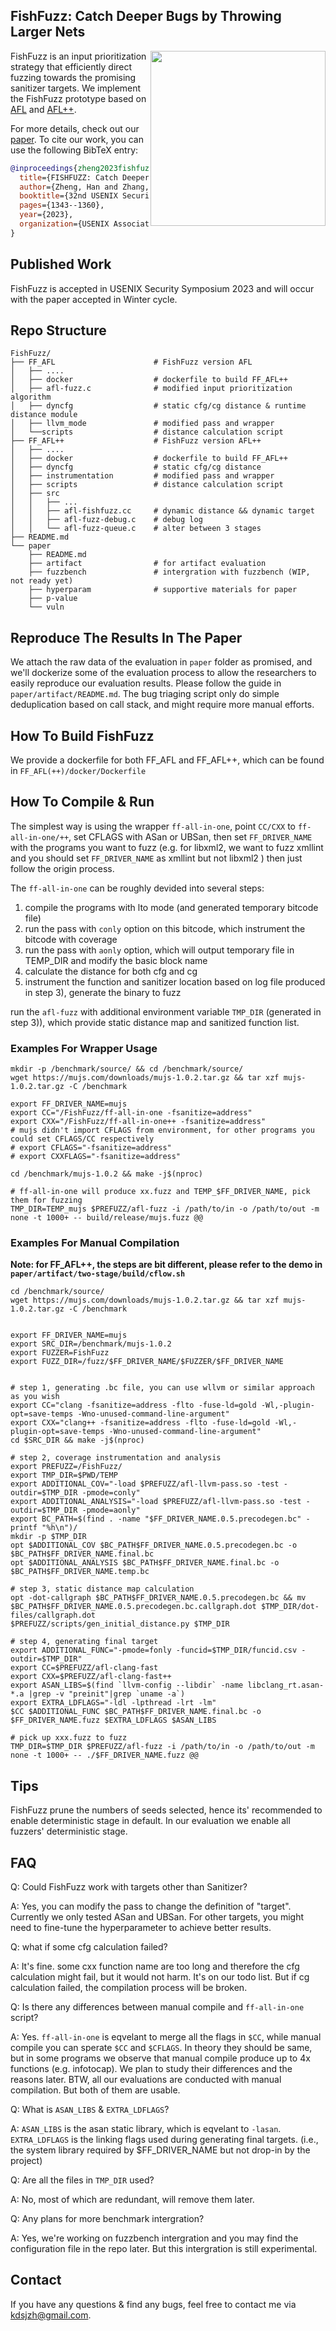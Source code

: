 ## FishFuzz: Catch Deeper Bugs by Throwing Larger Nets

<a href="https://hexhive.epfl.ch/paper/23SEC5.pdf" target="_blank"><img src="paper/preview/FishFuzz-preview.png" align="right" width="280"></a>

FishFuzz is an input prioritization strategy that efficiently direct fuzzing towards the promising sanitizer targets. We implement the FishFuzz prototype based on [AFL](https://github.com/google/afl) and [AFL++](https://github.com/AFLplusplus/AFLplusplus/).

For more details, check out our [paper](https://hexhive.epfl.ch/paper/23SEC5.pdf). To cite our work, you can use the following BibTeX entry:

```bibtex
@inproceedings{zheng2023fishfuzz,
  title={FISHFUZZ: Catch Deeper Bugs by Throwing Larger Nets},
  author={Zheng, Han and Zhang, Jiayuan and Huang, Yuhang and Ren, Zezhong and Wang, He and Cao, Chunjie and Zhang, Yuqing and Toffalini, Flavio and Payer, Mathias},
  booktitle={32nd USENIX Security Symposium (USENIX Security 23)},
  pages={1343--1360},
  year={2023},
  organization={USENIX Association}
}
```

## Published Work

FishFuzz is accepted in USENIX Security Symposium 2023 and will occur with the paper accepted in Winter cycle.

## Repo Structure
```
FishFuzz/
├── FF_AFL                      # FishFuzz version AFL
│   ├── ....
│   ├── docker                  # dockerfile to build FF_AFL++
│   ├── afl-fuzz.c              # modified input prioritization algorithm
│   ├── dyncfg                  # static cfg/cg distance & runtime distance module
│   ├── llvm_mode               # modified pass and wrapper
│   └──scripts                  # distance calculation script
├── FF_AFL++                    # FishFuzz version AFL++
│   ├── ....
│   ├── docker                  # dockerfile to build FF_AFL++
│   ├── dyncfg                  # static cfg/cg distance
│   ├── instrumentation         # modified pass and wrapper
│   ├── scripts                 # distance calculation script
│   ├── src
│   │   ├── ...
│   │   ├── afl-fishfuzz.cc     # dynamic distance && dynamic target  
│   │   ├── afl-fuzz-debug.c    # debug log
│   │   └── afl-fuzz-queue.c    # alter between 3 stages
├── README.md
└── paper
    ├── README.md               
    ├── artifact                # for artifact evaluation
    ├── fuzzbench               # intergration with fuzzbench (WIP, not ready yet)
    ├── hyperparam              # supportive materials for paper
    ├── p-value
    └── vuln
```

## Reproduce The Results In The Paper

We attach the raw data of the evaluation in `paper` folder as promised, and we'll dockerize some of the evaluation process to allow the researchers to easily reproduce our evaluation results. Please follow the guide in `paper/artifact/README.md`. The bug triaging script only do simple deduplication 
based on call stack, and might require more manual efforts.

## How To Build FishFuzz

We provide a dockerfile for both FF_AFL and FF_AFL++, which can be found in `FF_AFL(++)/docker/Dockerfile`

## How To Compile & Run

The simplest way is using the wrapper `ff-all-in-one`, point `CC/CXX` to `ff-all-in-one/++`, set CFLAGS with ASan or UBSan, then set `FF_DRIVER_NAME` with the programs you want to fuzz (e.g. for libxml2, we want to fuzz xmllint and you should set `FF_DRIVER_NAME` as xmllint but not libxml2 ) then just follow the origin process.

The `ff-all-in-one` can be roughly devided into several steps:
  1) compile the programs with lto mode (and generated temporary bitcode file)
  2) run the pass with `conly` option on this bitcode, which instrument the bitcode with coverage
  3) run the pass with `aonly` option, which will output temporary file in TEMP_DIR and modify the basic block name
  4) calculate the distance for both cfg and cg
  5) instrument the function and sanitizer location based on log file produced in step 3), generate the binary to fuzz


run the `afl-fuzz` with additional environment variable `TMP_DIR` (generated in step 3)), which provide static distance map and sanitized function list.

### Examples For Wrapper Usage

```
mkdir -p /benchmark/source/ && cd /benchmark/source/
wget https://mujs.com/downloads/mujs-1.0.2.tar.gz && tar xzf mujs-1.0.2.tar.gz -C /benchmark

export FF_DRIVER_NAME=mujs
export CC="/FishFuzz/ff-all-in-one -fsanitize=address"
export CXX="/FishFuzz/ff-all-in-one++ -fsanitize=address"
# mujs didn't import CFLAGS from environment, for other programs you could set CFLAGS/CC respectively
# export CFLAGS="-fsanitize=address"
# export CXXFLAGS="-fsanitize=address"

cd /benchmark/mujs-1.0.2 && make -j$(nproc)

# ff-all-in-one will produce xx.fuzz and TEMP_$FF_DRIVER_NAME, pick them for fuzzing
TMP_DIR=TEMP_mujs $PREFUZZ/afl-fuzz -i /path/to/in -o /path/to/out -m none -t 1000+ -- build/release/mujs.fuzz @@

```


### Examples For Manual Compilation

**Note: for FF_AFL++, the steps are bit different, please refer to the demo in `paper/artifact/two-stage/build/cflow.sh`**

```
cd /benchmark/source/
wget https://mujs.com/downloads/mujs-1.0.2.tar.gz && tar xzf mujs-1.0.2.tar.gz -C /benchmark


export FF_DRIVER_NAME=mujs
export SRC_DIR=/benchmark/mujs-1.0.2
export FUZZER=FishFuzz
export FUZZ_DIR=/fuzz/$FF_DRIVER_NAME/$FUZZER/$FF_DRIVER_NAME


# step 1, generating .bc file, you can use wllvm or similar approach as you wish
export CC="clang -fsanitize=address -flto -fuse-ld=gold -Wl,-plugin-opt=save-temps -Wno-unused-command-line-argument"
export CXX="clang++ -fsanitize=address -flto -fuse-ld=gold -Wl,-plugin-opt=save-temps -Wno-unused-command-line-argument"
cd $SRC_DIR && make -j$(nproc)

# step 2, coverage instrumentation and analysis
export PREFUZZ=/FishFuzz/
export TMP_DIR=$PWD/TEMP
export ADDITIONAL_COV="-load $PREFUZZ/afl-llvm-pass.so -test -outdir=$TMP_DIR -pmode=conly"
export ADDITIONAL_ANALYSIS="-load $PREFUZZ/afl-llvm-pass.so -test -outdir=$TMP_DIR -pmode=aonly"
export BC_PATH=$(find . -name "$FF_DRIVER_NAME.0.5.precodegen.bc" -printf "%h\n")/
mkdir -p $TMP_DIR
opt $ADDITIONAL_COV $BC_PATH$FF_DRIVER_NAME.0.5.precodegen.bc -o $BC_PATH$FF_DRIVER_NAME.final.bc 
opt $ADDITIONAL_ANALYSIS $BC_PATH$FF_DRIVER_NAME.final.bc -o $BC_PATH$FF_DRIVER_NAME.temp.bc

# step 3, static distance map calculation
opt -dot-callgraph $BC_PATH$FF_DRIVER_NAME.0.5.precodegen.bc && mv $BC_PATH$FF_DRIVER_NAME.0.5.precodegen.bc.callgraph.dot $TMP_DIR/dot-files/callgraph.dot
$PREFUZZ/scripts/gen_initial_distance.py $TMP_DIR

# step 4, generating final target
export ADDITIONAL_FUNC="-pmode=fonly -funcid=$TMP_DIR/funcid.csv -outdir=$TMP_DIR"
export CC=$PREFUZZ/afl-clang-fast
export CXX=$PREFUZZ/afl-clang-fast++
export ASAN_LIBS=$(find `llvm-config --libdir` -name libclang_rt.asan-*.a |grep -v "preinit"|grep `uname -a`)
export EXTRA_LDFLAGS="-ldl -lpthread -lrt -lm"
$CC $ADDITIONAL_FUNC $BC_PATH$FF_DRIVER_NAME.final.bc -o $FF_DRIVER_NAME.fuzz $EXTRA_LDFLAGS $ASAN_LIBS

# pick up xxx.fuzz to fuzz
TMP_DIR=$TMP_DIR $PREFUZZ/afl-fuzz -i /path/to/in -o /path/to/out -m none -t 1000+ -- ./$FF_DRIVER_NAME.fuzz @@
```

## Tips

FishFuzz prune the numbers of seeds selected, hence its' recommended to enable deterministic stage in default. In our evaluation we enable all fuzzers' deterministic stage.


## FAQ

Q: Could FishFuzz work with targets other than Sanitizer?

A: Yes, you can modify the pass to change the definition of "target". Currently we only tested ASan and UBSan. For other targets, you might need to fine-tune the hyperparameter to achieve better results.

Q: what if some cfg calculation failed?

A: It's fine. some cxx function name are too long and therefore the cfg calculation might fail, but it would not harm. It's on our todo list. But if cg calculation failed, the compilation process will be broken.

Q: Is there any differences between manual compile and `ff-all-in-one` script?

A: Yes. `ff-all-in-one` is eqvelant to merge all the flags in `$CC`, while manual compile you can sperate `$CC` and `$CFLAGS`. In theory they should be same, but in some programs we observe that manual compile produce up to 4x functions (e.g. infotocap). We plan to study their differences and the reasons later. BTW, all our evaluations are conducted with manual compilation. But both of them are usable.

Q: What is `ASAN_LIBS` & `EXTRA_LDFLAGS`?

A: `ASAN_LIBS` is the asan static library, which is eqvelant to `-lasan`. `EXTRA_LDFLAGS` is the linking flags used during generating final targets. (i.e., the system library required by $FF_DRIVER_NAME but not drop-in by the project)

Q: Are all the files in `TMP_DIR` used?

A: No, most of which are redundant, will remove them later.

Q: Any plans for more benchmark intergration?

A: Yes, we're working on fuzzbench intergration and you may find the configuration file in the repo later.
But this intergration is still experimental.

## Contact

If you have any questions & find any bugs, feel free to contact me via kdsjzh@gmail.com.
